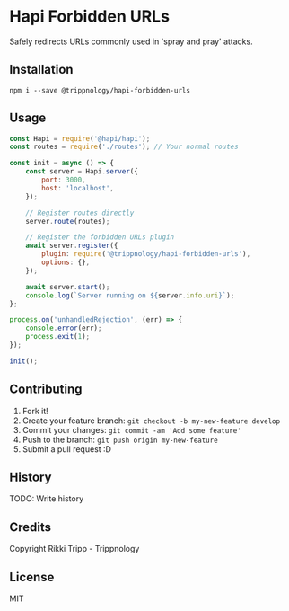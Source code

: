 # Hapi Forbidden URLs

Safely redirects URLs commonly used in 'spray and pray' attacks.

## Installation

`npm i --save @trippnology/hapi-forbidden-urls`

## Usage

```js
const Hapi = require('@hapi/hapi');
const routes = require('./routes'); // Your normal routes

const init = async () => {
	const server = Hapi.server({
		port: 3000,
		host: 'localhost',
	});

	// Register routes directly
	server.route(routes);

	// Register the forbidden URLs plugin
	await server.register({
		plugin: require('@trippnology/hapi-forbidden-urls'),
		options: {},
	});

	await server.start();
	console.log(`Server running on ${server.info.uri}`);
};

process.on('unhandledRejection', (err) => {
	console.error(err);
	process.exit(1);
});

init();
```

## Contributing

1. Fork it!
2. Create your feature branch: `git checkout -b my-new-feature develop`
3. Commit your changes: `git commit -am 'Add some feature'`
4. Push to the branch: `git push origin my-new-feature`
5. Submit a pull request :D

## History

TODO: Write history

## Credits

Copyright Rikki Tripp - Trippnology

## License

MIT
